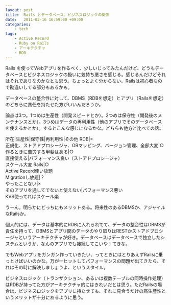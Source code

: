 ```yaml
---
layout: post
title:  Rails とデータベース、ビジネスロジックの関係
date:   2011-02-16 16:59:00 +09:00
categories:
    - tech
tags:
    - Active Record
    - Ruby on Rails
    - アーキテクチャ
    - RDB
---
```


Rails を使ってWebアプリを作るべく、少しいじってみたんだけど、どうもデータベースとビジネスロジックの扱いに気持ち悪さを感じる。感じるんだけどそれはそれでありなのかなとも思う。ちょっとよく分からない。Railsは初心者なので勘違いしてる部分もあるかも。

データベースの整合性に対して、DBMS（RDBを想定）とアプリ（Railsを想定）のどちらに責任を持たせた方がいいんだろうか。

論点は3つ。1つめは生産性（開発スピードとか）。2つめは保守性（開発後のメンテナンスとか）。3つめはデータの再利用性（他のアプリでそのデータベースを使えるかとか）。するとこんな感じになるかな。どちらも他方と比べての話。

所在|生産性|保守性|再利用性|その他
RDB|×<br />正規化、ストアドプロシージャ、ORマッピング、バージョン管理、全部大変|○<br />作るときに苦労する甲斐はある|○<br />直接使える|パフォーマンス良い（ストアドプロシージャ）<br />スケール大変
Rails|○<br />Active Record使い放題<br />Migrationし放題|？<br />やったことない|×<br />そのアプリを通してでないと使えない|パフォーマンス悪い<br />KVS使ってればスケール楽

うーん。明らかにどっちにもメリットある。将来性のあるDBMSか、アジャイルなRailsか。

個人的には、データは基本的にRDBに入れられてて、データの整合性はDBMSが責任を持って、DBMSとアプリ間のデータのやり取りはRESTかストアドプロシージャというアーキテクチャが好き。データベースはデータベースで独立したシステムというか、なんのアプリでも接続してこいや！てきな。

でもWebアプリをガンガン作っていきたい、ってときにはとりあえずRailsに乗っとけばいいのかな。万が一ヒットしてパフォーマンスの問題が出てきたら、それはその時に解決しましょうよ、というスタイル。

ビジネスロジック（トランザクション、あるいは複数テーブルの同時操作処理）はRDBが持ってた方がアーキテクチャ的にはきれいだとは思う。ただRailsの場合は、ビジネスロジックをアプリに持たせても、それに見合うだけの高生産性というメリットが十分にあるように思う。
